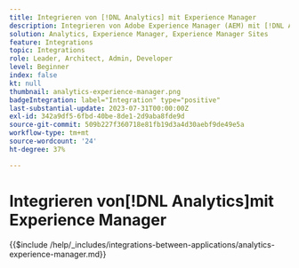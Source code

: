 ```yaml
---
title: Integrieren von [!DNL Analytics] mit Experience Manager
description: Integrieren von Adobe Experience Manager (AEM) mit [!DNL Analytics] , um das Benutzerverhalten auf Ihrer Website zu verfolgen und zu analysieren.
solution: Analytics, Experience Manager, Experience Manager Sites
feature: Integrations
topic: Integrations
role: Leader, Architect, Admin, Developer
level: Beginner
index: false
kt: null
thumbnail: analytics-experience-manager.png
badgeIntegration: label="Integration" type="positive"
last-substantial-update: 2023-07-31T00:00:00Z
exl-id: 342a9df5-6fbd-40be-8de1-2d9aba8fde9d
source-git-commit: 509b227f360718e81fb19d3a4d30aebf9de49e5a
workflow-type: tm+mt
source-wordcount: '24'
ht-degree: 37%

---
```


# Integrieren von[!DNL Analytics]mit Experience Manager

{{$include /help/_includes/integrations-between-applications/analytics-experience-manager.md}}
